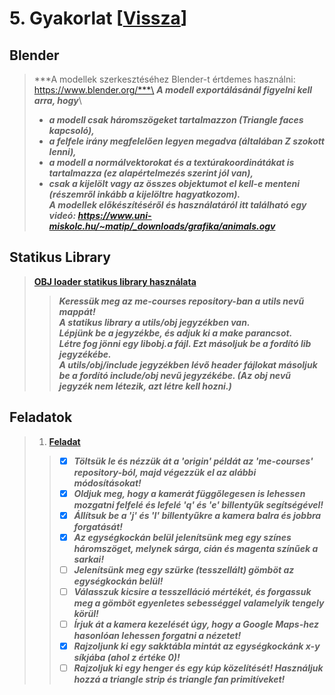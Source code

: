 # 5. Gyakorlat [[Vissza](https://github.com/OraveczJozsef/Miskolci_Egyetem/tree/main/Sz%C3%A1m%C3%ADt%C3%B3g%C3%A9pi%20Grafika/Gyakorlati%20Feladatok)]

## Blender
> ***A modellek szerkesztéséhez Blender-t értdemes használni: https://www.blender.org/***\
> ***A modell exportálásánál figyelni kell arra, hogy***\
> - ***a modell csak háromszögeket tartalmazzon (Triangle faces kapcsoló),***
> - ***a felfele irány megfelelően legyen megadva (általában Z szokott lenni),***
> - ***a modell a normálvektorokat és a textúrakoordinátákat is tartalmazza (ez alapértelmezés szerint jól van),***
> - ***csak a kijelölt vagy az összes objektumot el kell-e menteni (részemről inkább a kijelöltre hagyatkozom).***\
> ***A modellek előkészítéséről és használatáról itt található egy videó: https://www.uni-miskolc.hu/~matip/_downloads/grafika/animals.ogv***

## Statikus Library 
> **[OBJ loader statikus library használata](https://github.com/OraveczJozsef/Miskolci_Egyetem/tree/main/Sz%C3%A1m%C3%ADt%C3%B3g%C3%A9pi%20Grafika/Gyakorlati%20Feladatok/5.%20Gyakorlat/utils/obj)**
> > ***Keressük meg az me-courses repository-ban a utils nevű mappát!***\
> > ***A statikus library a utils/obj jegyzékben van.***\
> > ***Lépjünk be a jegyzékbe, és adjuk ki a make parancsot.***\
> > ***Létre fog jönni egy libobj.a fájl. Ezt másoljuk be a fordító lib jegyzékébe.***\
> > ***A utils/obj/include jegyzékben lévő header fájlokat másoljuk be a fordító include/obj nevű jegyzékébe. (Az obj nevű jegyzék nem létezik, azt létre kell hozni.)***

## Feladatok
> 1. **[Feladat](https://github.com/OraveczJozsef/Miskolci_Egyetem/tree/main/Sz%C3%A1m%C3%ADt%C3%B3g%C3%A9pi%20Grafika/Gyakorlati%20Feladatok/4.%20Gyakorlat/1%20Feladat)**
> > - [x] ***Töltsük le és nézzük át a 'origin' példát az 'me-courses' repository-ból, majd végezzük el az alábbi módosításokat!***
> > - [x] ***Oldjuk meg, hogy a kamerát függőlegesen is lehessen mozgatni felfelé és lefelé 'q' és 'e' billentyűk segítségével!***
> > - [x] ***Állítsuk be a 'j' és 'l' billentyűkre a kamera balra és jobbra forgatását!***
> > - [x] ***Az egységkockán belül jelenítsünk meg egy színes háromszöget, melynek sárga, cián és magenta színűek a sarkai!***
> > - [ ] ***Jelenítsünk meg egy szürke (tesszellált) gömböt az egységkockán belül!***
> > - [ ] ***Válasszuk kicsire a tesszelláció mértékét, és forgassuk meg a gömböt egyenletes sebességgel valamelyik tengely körül!***
> > - [ ] ***Írjuk át a kamera kezelését úgy, hogy a Google Maps-hez hasonlóan lehessen forgatni a nézetet!***
> > - [x] ***Rajzoljunk ki egy sakktábla mintát az egységkockánk x-y síkjába (ahol z értéke 0)!***
> > - [ ] ***Rajzoljuk ki egy henger és egy kúp közelítését! Használjuk hozzá a triangle strip és triangle fan primitíveket!***